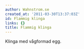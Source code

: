 ```yaml
---
author: Wahnstrom.se
created_at: '2011-03-30T13:37:03Z'
id: Flammig klinga
links: {}
title: Flammig klinga
---
```


Klinga med vågformad egg.